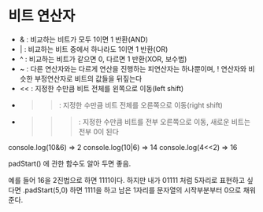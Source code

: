 # 비트 연산자


- & : 비교하는 비트가 모두 1이면 1 반환(AND)
- | : 비교하는 비트 중에서 하나라도 1이면 1 반환(OR)
- ^ : 비교하는 비트가 같으면 0, 다르면 1 반환(XOR, 보수법)
- ~ : 다른 연산자와는 다르게 연산을 진행하는 피연산자는 하나뿐이며, ! 연산자와 비슷한 부정연산자로 비트의 값들을 뒤짚는다
- << : 지정한 수만큼 비트 전체를 왼쪽으로 이동(left shift)
- >> : 지정한 수만큼 비트 전체를 오른쪽으로 이동(right shift)
- >>> : 지정한 수만큼 비트를 전부 오른쪽으로 이동, 새로운 비트는 전부 0이 된다




console.log(10&6)  => 2
console.log(10|6)  => 14
console.log(4<<2)  => 16



padStart() 에 관한 함수도 알아 두면 좋음.

예를 들어 16을 2진법으로 하면 1111이다. 하지만 내가 01111 처럼 5자리로 표현하고 싶다면 .padStart(5,0) 하면 1111을 하고 남은 1자리를 문자열의 시작부분부터 0으로 채워준다.
